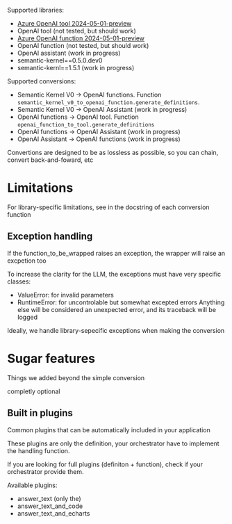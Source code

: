 Supported libraries:
* [Azure OpenAI tool 2024-05-01-preview](https://learn.microsoft.com/en-us/azure/ai-services/openai/how-to/function-calling?tabs=python-new#defining-functions)
* OpenAI tool (not tested, but should work)
* [Azure OpenAI function 2024-05-01-preview](https://learn.microsoft.com/en-us/azure/ai-services/openai/how-to/function-calling?tabs=python-new#defining-functions)
* OpenAI function (not tested, but should work)
* OpenAI assistant (work in progress)
* semantic-kernel==0.5.0.dev0
* semantic-kernl==1.5.1 (work in progress)

Supported conversions:
* Semantic Kernel V0 -> OpenAI functions. Function `semantic_kernel_v0_to_openai_function.generate_definitions`.
* Semantic Kernel V0 -> OpenAI Assistant (work in progress)
* OpenAI functions -> OpenAI tool. Function `openai_function_to_tool.generate_definitions`
* OpenAI functions -> OpenAI Assistant  (work in progress)
* OpenAI Assistant -> OpenAI functions (work in progress)

Convertions are designed to be as lossless as possible, so you can chain, convert back-and-foward, etc


# Limitations
For library-specific limitations, see in the docstring of each conversion function

## Exception handling
If the function_to_be_wrapped raises an exception, the wrapper will raise an excpetion too

To increase the clarity for the LLM, the exceptions must have very specific classes:
* ValueError: for invalid parameters
* RuntimeError: for uncontrolable but somewhat excepted errors
Anything else will be considered an unexpected error, and its traceback will be logged

Ideally, we handle library-sepecific exceptions when making the conversion

# Sugar features

Things we added beyond the simple conversion

completly optional



## Built in plugins
Common plugins that can be automatically included in your application

These plugins are only the definition, your orchestrator have to implement the handling function.

If you are looking for full plugins (definiton + function), check if your orchestrator provide them.

Available plugins:
* answer_text (only the)
* answer_text_and_code
* answer_text_and_echarts
